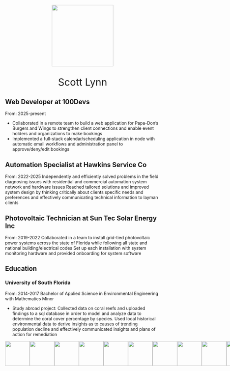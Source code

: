 
<p align="center">
  <img src="https://media4.giphy.com/media/v1.Y2lkPTc5MGI3NjExYmV0OTh3NHJkaTA2OXN5NXNubTc0bzc0NXZiM2VidzFzOTVnN2h3dyZlcD12MV9pbnRlcm5hbF9naWZfYnlfaWQmY3Q9Zw/l0HlUvsXh3w7w2PUk/giphy.gif" width="200" height="200">
</p>
<p align="center" style="font-size: 32px">Scott Lynn</p>

## Web Developer at 100Devs
From: 2025-present
* Collaborated in a remote team to build a web application for Papa-Don’s Burgers and Wings to strengthen client connections and enable event holders and organizations to make bookings
* Implemented a full-stack calendar/scheduling application in node with automatic email workflows and administration panel to approve/deny/edit bookings
## Automation Specialist at Hawkins Service Co
From: 2022-2025
Independently and efficiently solved problems in the field diagnosing issues with residential and commercial automation system network and hardware issues
Reached tailored solutions and improved system design by thinking critically about clients specific needs and preferences and effectively communicating technical information to layman clients
## Photovoltaic Technician at Sun Tec Solar Energy Inc
From: 2019-2022
Collaborated in a team to install grid-tied photovoltaic power systems across the state of Florida while following all state and national building/electrical codes
Set up each installation with system monitoring hardware and provided onboarding for system software

## Education
### University of South Florida           	        			               	             
From: 2014-2017
Bachelor of Applied Science in Environmental Engineering with Mathematics Minor
- Study abroad project:
Collected data on coral reefs and uploaded findings to a sql database in order to model and analyze data to determine the coral cover percentage by species. 
Used local historical environmental data to derive insights as to causes of trending population decline and effectively communicated insights and plans of action for remediation

<p align='center' style='display: flex; flex-direction: row'>
<img src="https://cdn.jsdelivr.net/gh/devicons/devicon@latest/icons/nextjs/nextjs-original.svg" style='width: 80px; height: 80px'/>
<img src="https://cdn.jsdelivr.net/gh/devicons/devicon@latest/icons/nodejs/nodejs-plain-wordmark.svg" style='width: 80px; height: 80px'/>
<img src="https://cdn.jsdelivr.net/gh/devicons/devicon@latest/icons/fastapi/fastapi-original.svg" style='width: 80px; height: 80px'/>
<img src="https://cdn.jsdelivr.net/gh/devicons/devicon@latest/icons/postgresql/postgresql-plain-wordmark.svg" style='width: 80px; height: 80px'/>
<img src="https://cdn.jsdelivr.net/gh/devicons/devicon@latest/icons/docker/docker-original.svg" style='width: 80px; height: 80px'/>
<img src="https://cdn.jsdelivr.net/gh/devicons/devicon@latest/icons/linux/linux-original.svg" style='width: 80px; height: 80px'/>
<img src="https://cdn.jsdelivr.net/gh/devicons/devicon@latest/icons/react/react-original.svg" style='width: 80px; height: 80px'/>
<img src="https://cdn.jsdelivr.net/gh/devicons/devicon@latest/icons/typescript/typescript-original.svg" style='width: 80px; height: 80px'/>
<img src="https://cdn.jsdelivr.net/gh/devicons/devicon@latest/icons/javascript/javascript-original.svg" style='width: 80px; height: 80px'/>
<img src="https://cdn.jsdelivr.net/gh/devicons/devicon@latest/icons/python/python-original.svg" style='width: 80px; height: 80px'/>
<img src="https://cdn.jsdelivr.net/gh/devicons/devicon@latest/icons/css3/css3-original.svg" style='width: 80px; height: 80px'/>
<img src="https://cdn.jsdelivr.net/gh/devicons/devicon@latest/icons/tailwindcss/tailwindcss-original.svg" style='width: 80px; height: 80px'/>
<img src="https://cdn.jsdelivr.net/gh/devicons/devicon@latest/icons/html5/html5-plain-wordmark.svg" style='width: 80px; height: 80px'/>
</p>
